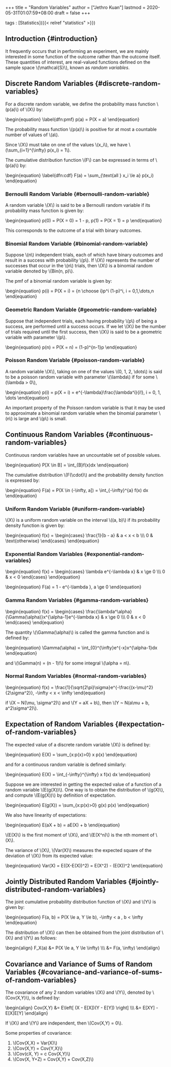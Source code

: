 +++
title = "Random Variables"
author = ["Jethro Kuan"]
lastmod = 2020-05-31T01:07:59+08:00
draft = false
+++

tags
: [Statistics]({{< relref "statistics" >}})

## Introduction {#introduction}

It frequently occurs that in performing an experiment, we are mainly
interested in some function of the outcome rather than the outcome
itself. These quantities of interest, are real-valued functions
defined on the sample space \\(\mathcal{S}\\), known as _random variables_.

## Discrete Random Variables {#discrete-random-variables}

For a discrete random variable, we define the probability mass
function \\(p(a)\\) of \\(X\\) by:

\begin{equation} \label{dfn:pmf}
p(a) = P(X = a)
\end{equation}

The probability mass function \\(p(a)\\) is positive for at most a
countable number of values of \\(a\\).

Since \\(X\\) must take on one of the values \\(x_i\\), we have
\\(\sum\_{i=1}^{\infty} p(x_i) = 1\\).

The cumulative distribution function \\(F\\) can be expressed in terms of
\\(p(a)\\) by:

\begin{equation} \label{dfn:cdf}
F(a) = \sum\_{\text{all } x_i \le a} p(x_i)
\end{equation}

### Bernoulli Random Variable {#bernoulli-random-variable}

A random variable \\(X\\) is said to be a Bernoulli random variable if its
probability mass function is given by:

\begin{equation}
p(0) = P(X = 0) = 1 - p, p(1) = P(X = 1) = p
\end{equation}

This corresponds to the outcome of a trial with binary outcomes.

### Binomial Random Variable {#binomial-random-variable}

Suppose \\(n\\) independent trials, each of which have binary outcomes and
result in a success with probability \\(p\\). If \\(X\\) represents the number
of successes that occur in the \\(n\\) trials, then \\(X\\) is a binomial
random variable denoted by \\(Bin(n, p)\\).

The pmf of a binomial random variable is given by:

\begin{equation}
p(i) = P(X = i) = {n \choose i}p^i (1-p)^i, i = 0,1,\dots,n
\end{equation}

### Geometric Random Variable {#geometric-random-variable}

Suppose that independent trials, each having probability \\(p\\) of being
a success, are performed until a success occurs. If we let \\(X\\) be the
number of trials required until the first success, then \\(X\\) is said to
be a geometric variable with parameter \\(p\\).

\begin{equation}
p(n) = P(X = n) = (1-p)^{n-1}p
\end{equation}

### Poisson Random Variable {#poisson-random-variable}

A random variable \\(X\\), taking on one of the values \\(0, 1, 2, \dots\\) is
said to be a poisson random variable with parameter \\(\lambda\\) if for
some \\(\lambda > 0\\),

\begin{equation}
p(i) = p(X = i) = e^{-\lambda}\frac{\lambda^i}{i!}, i = 0, 1, \dots
\end{equation}

An important property of the Poisson random variable is that it may be
used to approximate a binomial random variable when the binomial
parameter \\(n\\) is large and \\(p\\) is small.

## Continuous Random Variables {#continuous-random-variables}

Continuous random variables have an uncountable set of possible
values.

\begin{equation}
P[X \in B] = \int\_{B}f(x)dx
\end{equation}

The cumulative distribution \\(F(\cdot)\\) and the probability density
function is expressed by:

\begin{equation}
F(a) = P(X \in (-\infty, a]) = \int\_{-\infty}^{a} f(x) dx
\end{equation}

### Uniform Random Variable {#uniform-random-variable}

\\(X\\) is a uniform random variable on the interval \\((a, b)\\) if its
probability density function is given by:

\begin{equation}
f(x) = \begin{cases}
\frac{1}{b - a} & a < x < b \\\\\\
0 & \text{otherwise}
\end{cases}
\end{equation}

### Exponential Random Variables {#exponential-random-variables}

\begin{equation}
f(x) = \begin{cases}
\lambda e^{-\lambda x} & x \ge 0 \\\\\\
0 & x < 0
\end{cases}
\end{equation}

\begin{equation}
F(a) = 1 - e^{-\lambda }, a \ge 0
\end{equation}

### Gamma Random Variables {#gamma-random-variables}

\begin{equation}
f(x) =
\begin{cases}
\frac{\lambda^\alpha}{\Gamma(\alpha)}x^{\alpha-1}e^{-\lambda
x} & x \ge 0 \\\\\\
0 & x < 0
\end{cases}
\end{equation}

The quantity \\(\Gamma(\alpha)\\) is called the gamma function and is
defined by:

\begin{equation}
\Gamma(\alpha) = \int\_{0}^{\infty}e^{-x}x^{\alpha-1}dx
\end{equation}

and \\(\Gamma(n) = (n - 1)!\\) for some integral \\(\alpha = n\\).

### Normal Random Variables {#normal-random-variables}

\begin{equation}
f(x) = \frac{1}{\sqrt{2\pi}\sigma}e^{-\frac{(x-\mu)^2}{2\sigma^2}}, -\infty < x < \infty
\end{equation}

if \\(X ~ N(\mu, \sigma^2)\\) and \\(Y = aX + b\\), then \\(Y ~ N(a\mu + b, a^2\sigma^2)\\).

## Expectation of Random Variables {#expectation-of-random-variables}

The expected value of a discrete random variable \\(X\\) is defined by:

\begin{equation}
E(X) = \sum\_{x:p(x)>0} x p(x)
\end{equation}

and for a continuous random variable is defined similarly:

\begin{equation}
E(X) = \int\_{-\infty}^{\infty} x f(x) dx
\end{equation}

Suppose we are interested in getting the expected value of a function
of a random variable \\(E(g(X))\\). One way is to obtain the distribution
of \\(g(X)\\), and compute \\(E(g(X))\\) by definition of expectation.

\begin{equation}
E(g(X)) = \sum\_{x:p(x)>0} g(x) p(x)
\end{equation}

We also have linearity of expectations:

\begin{equation}
E(aX + b) = aE(X) + b
\end{equation}

\\(E(X)\\) is the first moment of \\(X\\), and \\(E(X^n)\\) is the nth moment of
\\(X\\).

The variance of \\(X\\), \\(Var(X)\\) measures the expected square of the
deviation of \\(X\\) from its expected value:

\begin{equation}
Var(X) = E((X-E(X))^2) = E(X^2) - (E(X))^2
\end{equation}

## Jointly Distributed Random Variables {#jointly-distributed-random-variables}

The joint cumulative probability distribution function of \\(X\\) and \\(Y\\)
is given by:

\begin{equation}
F(a, b) = P(X \le a, Y \le b), -\infty < a , b < \infty
\end{equation}

The distribution of \\(X\\) can then be obtained from the joint
distribution of \\(X\\) and \\(Y\\) as follows:

\begin{align}
F_X(a) &= P(X \le a, Y \le \infty) \\\\\\
&= F(a, \infty)
\end{align}

## Covariance and Variance of Sums of Random Variables {#covariance-and-variance-of-sums-of-random-variables}

The covariance of any 2 random variables \\(X\\) and \\(Y\\), denoted by
\\(Cov(X,Y)\\), is defined by:

\begin{align}
Cov(X,Y) &= E\left[ (X - E[X])(Y - E[Y]) \right] \\\\\\
&= E[XY] - E[X]E[Y]
\end{align}

If \\(X\\) and \\(Y\\) are independent, then \\(Cov(X,Y) = 0\\).

Some properties of covariance:

1.  \\(Cov(X,X) = Var(X)\\)
2.  \\(Cov(X,Y) = Cov(Y,X)\\)
3.  \\(Cov(cX, Y) = c Cov(X,Y)\\)
4.  \\(Cov(X, Y+Z) = Cov(X,Y) + Cov(X,Z)\\)

